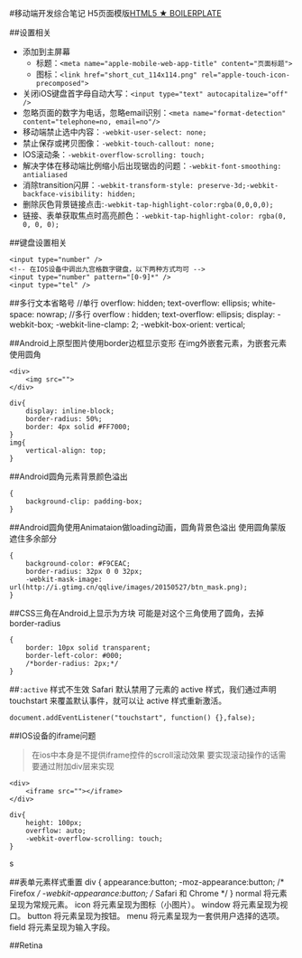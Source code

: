 #移动端开发综合笔记
H5页面模版[HTML5 ★ BOILERPLATE](https://html5boilerplate.com/)

##设置相关
+ 添加到主屏幕
	+ 标题：`<meta name="apple-mobile-web-app-title" content="页面标题">`
	+ 图标：`<link href="short_cut_114x114.png" rel="apple-touch-icon-precomposed">`
+ 关闭iOS键盘首字母自动大写：`<input type="text" autocapitalize="off" />`
+ 忽略页面的数字为电话，忽略email识别：`<meta name="format-detection" content="telephone=no, email=no"/>`
+ 移动端禁止选中内容：`-webkit-user-select: none;`
+ 禁止保存或拷贝图像：`-webkit-touch-callout: none;`
+ IOS滚动条：`-webkit-overflow-scrolling: touch;`
+ 解决字体在移动端比例缩小后出现锯齿的问题：`-webkit-font-smoothing: antialiased`
+ 消除transition闪屏：`-webkit-transform-style: preserve-3d;-webkit-backface-visibility: hidden;`
+ 删除灰色背景链接点击:`-webkit-tap-highlight-color:rgba(0,0,0,0);`
+ 链接、表单获取焦点时高亮颜色：`-webkit-tap-highlight-color: rgba(0, 0, 0, 0);`


##键盘设置相关

	<input type="number" />
	<!-- 在IOS设备中调出九宫格数字键盘，以下两种方式均可 -->
	<input type="number" pattern="[0-9]*" />
	<input type="tel" />

##多行文本省略号
	//单行
	overflow: hidden;
	text-overflow: ellipsis;
	white-space: nowrap;
	//多行
	overflow : hidden;
	text-overflow: ellipsis;
	display: -webkit-box;
	-webkit-line-clamp: 2;
	-webkit-box-orient: vertical;

##Android上原型图片使用border边框显示变形
在img外嵌套元素，为嵌套元素使用圆角

	<div>
	    <img src="">
	</div>

	div{
	    display: inline-block;
	    border-radius: 50%;
	    border: 4px solid #FF7000;
	}
	img{
	    vertical-align: top;
	}

##Android圆角元素背景颜色溢出
	
	{
	    background-clip: padding-box;
	}

##Android圆角使用Animataion做loading动画，圆角背景色溢出
使用圆角蒙版遮住多余部分

	{
	    background-color: #F9CEAC;
	    border-radius: 32px 0 0 32px;
	    -webkit-mask-image: url(http://i.gtimg.cn/qqlive/images/20150527/btn_mask.png);
	}

##CSS三角在Android上显示为方块
可能是对这个三角使用了圆角，去掉 border-radius

	{
	    border: 10px solid transparent;
	    border-left-color: #000;
	    /*border-radius: 2px;*/
	}

##`:active` 样式不生效
Safari 默认禁用了元素的 active 样式，我们通过声明 touchstart 来覆盖默认事件，就可以让 active 样式重新激活。

	document.addEventListener("touchstart", function() {},false);


##IOS设备的iframe问题
> 在ios中本身是不提供iframe控件的scroll滚动效果
> 要实现滚动操作的话需要通过附加div层来实现

	<div>
	    <iframe src=""></iframe>
	</div>

	div{
	    height: 100px;
	    overflow: auto;
	    -webkit-overflow-scrolling: touch;
	}
s

##表单元素样式重置
	div	{
		appearance:button;
		-moz-appearance:button; /* Firefox */
		-webkit-appearance:button; /* Safari 和 Chrome */
	}
	normal	将元素呈现为常规元素。
	icon	将元素呈现为图标（小图片）。
	window	将元素呈现为视口。
	button	将元素呈现为按钮。
	menu	将元素呈现为一套供用户选择的选项。
	field	将元素呈现为输入字段。

##Retina
